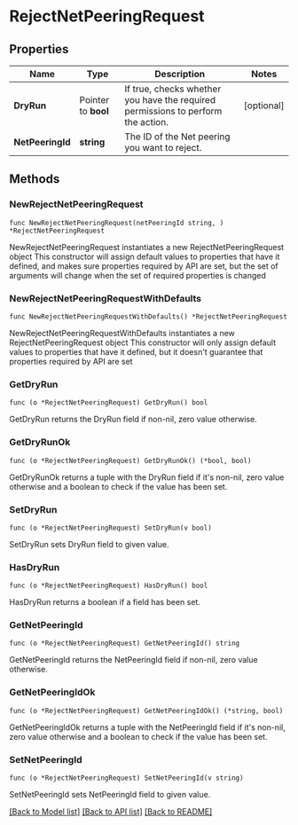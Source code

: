 # RejectNetPeeringRequest

## Properties

Name | Type | Description | Notes
------------ | ------------- | ------------- | -------------
**DryRun** | Pointer to **bool** | If true, checks whether you have the required permissions to perform the action. | [optional] 
**NetPeeringId** | **string** | The ID of the Net peering you want to reject. | 

## Methods

### NewRejectNetPeeringRequest

`func NewRejectNetPeeringRequest(netPeeringId string, ) *RejectNetPeeringRequest`

NewRejectNetPeeringRequest instantiates a new RejectNetPeeringRequest object
This constructor will assign default values to properties that have it defined,
and makes sure properties required by API are set, but the set of arguments
will change when the set of required properties is changed

### NewRejectNetPeeringRequestWithDefaults

`func NewRejectNetPeeringRequestWithDefaults() *RejectNetPeeringRequest`

NewRejectNetPeeringRequestWithDefaults instantiates a new RejectNetPeeringRequest object
This constructor will only assign default values to properties that have it defined,
but it doesn't guarantee that properties required by API are set

### GetDryRun

`func (o *RejectNetPeeringRequest) GetDryRun() bool`

GetDryRun returns the DryRun field if non-nil, zero value otherwise.

### GetDryRunOk

`func (o *RejectNetPeeringRequest) GetDryRunOk() (*bool, bool)`

GetDryRunOk returns a tuple with the DryRun field if it's non-nil, zero value otherwise
and a boolean to check if the value has been set.

### SetDryRun

`func (o *RejectNetPeeringRequest) SetDryRun(v bool)`

SetDryRun sets DryRun field to given value.

### HasDryRun

`func (o *RejectNetPeeringRequest) HasDryRun() bool`

HasDryRun returns a boolean if a field has been set.

### GetNetPeeringId

`func (o *RejectNetPeeringRequest) GetNetPeeringId() string`

GetNetPeeringId returns the NetPeeringId field if non-nil, zero value otherwise.

### GetNetPeeringIdOk

`func (o *RejectNetPeeringRequest) GetNetPeeringIdOk() (*string, bool)`

GetNetPeeringIdOk returns a tuple with the NetPeeringId field if it's non-nil, zero value otherwise
and a boolean to check if the value has been set.

### SetNetPeeringId

`func (o *RejectNetPeeringRequest) SetNetPeeringId(v string)`

SetNetPeeringId sets NetPeeringId field to given value.



[[Back to Model list]](../README.md#documentation-for-models) [[Back to API list]](../README.md#documentation-for-api-endpoints) [[Back to README]](../README.md)



